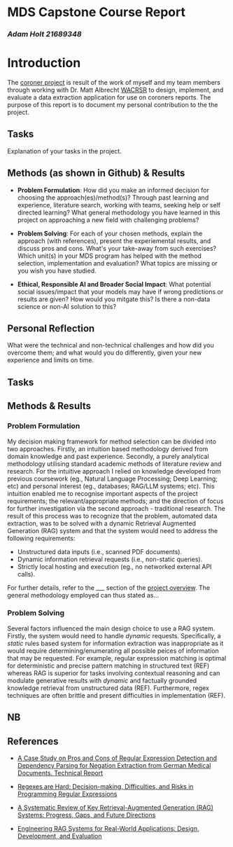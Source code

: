
# MDS Capstone Course Report

### _Adam Holt  21689348_


# Introduction

The [coroner project](https://github.com/AdamUWA/coroner) is result of the work of myself and my team members through working with Dr. Matt Albrecht [WACRSR](https://www.uwa.edu.au/projects/centre-for-road-safety-research/wacrsr-site-link) to design, implement, and evaluate a data extraction application for use on coroners reports. The purpose of this report is to document my personal contribution to the the project.

## Tasks 

Explanation of your tasks in the project.

## Methods (as shown in Github) & Results

- **Problem Formulation**: How did you make an informed decision for choosing the approach(es)/method(s)? Through past learning and experience, literature search, working with teams, seeking help or self directed learning? What general methodology you have learned in this project on approaching a new field with challenging problems?
 
- **Problem Solving**: For each of your chosen methods, explain the approach (with references), present the experiemental results, and discuss pros and cons. What's your take-away from such exercises? Which unit(s) in your MDS program has helped with the method selection, implementation and evaluation? What topics are missing or you wish you have studied. 

- **Ethical, Responsible AI and Broader Social Impact**: What potential social issues/impact that your models may have if wrong predictions or results are given? How would you mitgate this? Is there a non-data science or non-AI solution to this? 

## Personal Reflection

What were the technical and non-technical challenges and how did you overcome them; and what would you do differently, given your new experience and limits on time.



## Tasks

## Methods & Results

### Problem Formulation

My decision making framework for method selection can be divided into two approaches. Firstly, an intuition based methodology derived from domain knowledge and past experience. Secondly, a purely analytical methodology utilising standard academic methods of literature review and research. For the intuitive approach I relied on knowledge developed from previous coursework (eg., Natural Language Processing; Deep Learning; etc) and personal interest (eg., databases; RAG/LLM systems; etc). This intuition enabled me to recognise important aspects of the project requirements; the relevant/appropriate methods; and the direction of focus for further investigation via the second approach - traditional research. The result of this process was to recognize that the problem, automated data extraction, was to be solved with a dynamic Retrieval Augmented Generation (RAG) system and that the system would need to address the following requirements:

- Unstructured data inputs (i.e., scanned PDF documents).
- Dynamic information retrieval requests (i.e., non-static queries).
- Strictly local hosting and execution (eg., no networked external API calls).

For further details, refer to the ___ section of the [project overview](LINK). The general methodology employed can thus stated as...

### Problem Solving

Several factors influenced the main design choice to use a RAG system. Firstly, the system would need to handle _dynamic_ requests. Specifically, a _static_ rules based system for information extraction was inappropriate as it would require determining/enumerating all possible peices of information that may be requested. For example, regular expression matching is optimal for deterministic and precise pattern matching in structured text (REF) whereas RAG is superior for tasks involving contextual reasoning and can modulate generative results with _dynamic_ and factually grounded knowledge retrieval from unstructured data (REF). Furthermore, regex techniques are often brittle and present difficulties in implementation (REF).






## NB

## References

- [A Case Study on Pros and Cons of Regular Expression Detection and Dependency Parsing for Negation Extraction from German Medical Documents. Technical Report](https://arxiv.org/abs/2105.09702)

- [Regexes are Hard: Decision-making, Difficulties, and Risks in Programming Regular Expressions](https://arxiv.org/abs/2303.02555)

- [A Systematic Review of Key Retrieval-Augmented Generation (RAG) Systems: Progress, Gaps, and Future Directions](https://arxiv.org/abs/2507.18910)

- [Engineering RAG Systems for Real-World Applications: Design, Development, and Evaluation](https://arxiv.org/abs/2506.20869v1)































